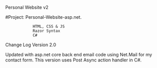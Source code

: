 ﻿Personal Website v2
 
 #Project: Personal-Website-asp.net.
 
                HTML, CSS & JS        
                Razor Syntax
                C#          
               

Change Log Version 2.0

Updated with asp.net core back end email code using Net.Mail for my contact form. This version uses Post Async action handler in C#. 



